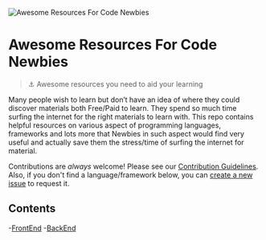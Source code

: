 ![Awesome Resources For Code Newbies](https://raw.githubusercontent.com/olawanlejoel/Awesome-Resources-For-Code-Newbies/master/img/awesome.jpg)

# Awesome Resources For Code Newbies

> :anchor: Awesome resources you need to aid your learning

Many people wish to learn but don’t have an idea of where they could discover materials both Free/Paid to learn. They spend so much time surfing the internet for the right materials to learn with. This repo contains helpful resources on various aspect of programming languages, frameworks and lots more that Newbies in such aspect would find very useful and actually save them the stress/time of surfing the internet for material.

Contributions are _always_ welcome! Please see our [Contribution Guidelines](CONTRIBUTING.md). Also, if you don't find a language/framework below, you can [create a new issue](https://github.com/olawanlejoel/Awesome-Resources-For-Code-Newbies/issues/new) to request it.
 
## Contents
-[FrontEnd](/FrontEnd/README.md)
-[BackEnd](/BackEnd)
